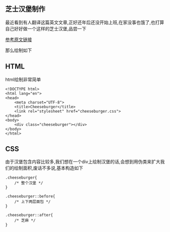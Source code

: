## 芝士汉堡制作
最近看到有人翻译这篇英文文章,正好还年后还没开始上班,在家没事也饿了,也打算自己好好做一个这样的芝士汉堡,品尝一下

[参考原文链接](https://www.lesscake.com/cheeseburger-css-div)

那么绘制如下

## HTML
html绘制非常简单
```
<!DOCTYPE html>
<html lang="en">
<head>
    <meta charset="UTF-8">
    <title>Cheeseburger</title>
    <link rel="stylesheet" href="cheeseburger.css">
</head>
<body>
    <div class="cheeseburger"></div>
</body>
</html>
```

## CSS
由于汉堡包含内容比较多,我们想在一个div上绘制汉堡的话,会想到用伪类来扩大我们的绘制面积,废话不多说,基本构造如下

```
.cheeseburger{
    /* 整个汉堡 */
}

.cheeseburger::before{
    /* 上下两层面包 */
}

.cheeseburger::after{
    /* 芝麻 */
}
```